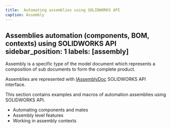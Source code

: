 ```yaml
---
title:  Automating assemblies using SOLIDWORKS API
caption: Assembly
---
```

 Assemblies automation (components, BOM, contexts) using SOLIDWORKS API
sidebar_position: 1
labels: [assembly]
---
Assembly is a specific type of the model document which represents a composition of sub documents to form the complete product.

Assemblies are represented with [IAssemblyDoc](https://help.solidworks.com/2018/english/api/sldworksapi/SolidWorks.Interop.sldworks~SolidWorks.Interop.sldworks.IAssemblyDoc.html) SOLIDWORKS API interface.

This section contains examples and macros of automation assemblies using SOLIDWORKS API.

* Automating components and mates
* Assembly level features
* Working in assembly contexts
